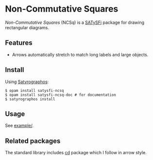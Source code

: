 # Non-Commutative Squares

*Non-Commutative Squares* (NCSq) is a
[SATySFi](https://github.com/gfngfn/SATySFi) package for drawing
rectangular diagrams.

## Features

*   Arrows automatically stretch to match long labels and large objects.

## Install

Using [Satyrographos](https://github.com/na4zagin3/satyrographos):

```
$ opam install satysfi-ncsq
$ opam install satysfi-ncsq-doc # for documentation
$ satyrographos install
```

## Usage

See [example/](example/).

## Related packages

The standard library includes
[cd](https://github.com/gfngfn/SATySFi/blob/master/lib-satysfi/dist/packages/cd.satyh)
package which I follow in arrow style.
